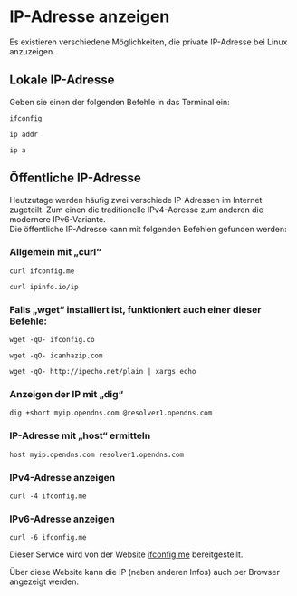 # IP-Adresse anzeigen

Es existieren verschiedene Möglichkeiten, die private IP-Adresse bei Linux anzuzeigen.

## Lokale IP-Adresse

Geben sie einen der folgenden Befehle in das Terminal ein:

```
ifconfig
```

```
ip addr
```

```
ip a
```

## Öffentliche IP-Adresse

Heutzutage werden häufig zwei verschiede IP-Adressen im Internet zugeteilt. Zum einen die traditionelle IPv4-Adresse zum anderen die modernere IPv6-Variante.  
Die öffentliche IP-Adresse kann mit folgenden Befehlen gefunden werden:

### Allgemein mit „curl“

```
curl ifconfig.me
```

```
curl ipinfo.io/ip
```

### Falls „wget“ installiert ist, funktioniert auch einer dieser Befehle:

```
wget -qO- ifconfig.co
```

```
wget -qO- icanhazip.com
```

```
wget -qO- http://ipecho.net/plain | xargs echo
```

### Anzeigen der IP mit „dig“

```
dig +short myip.opendns.com @resolver1.opendns.com
```

### IP-Adresse mit „host“ ermitteln

```
host myip.opendns.com resolver1.opendns.com
```

### IPv4-Adresse anzeigen

```
curl -4 ifconfig.me
```

### IPv6-Adresse anzeigen

```
curl -6 ifconfig.me
```

Dieser Service wird von der Website [ifconfig.me](https://ifconfig.me/) bereitgestellt.

Über diese Website kann die IP (neben anderen Infos) auch per Browser angezeigt werden.

